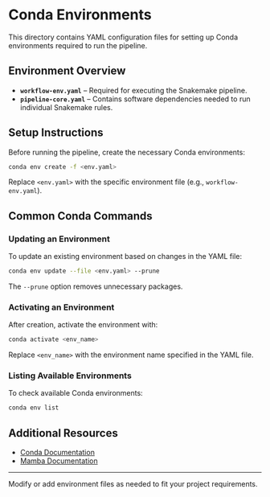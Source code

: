 # Conda Environments

This directory contains YAML configuration files for setting up Conda environments required to run the pipeline.

## Environment Overview

- **`workflow-env.yaml`** – Required for executing the Snakemake pipeline.
- **`pipeline-core.yaml`** – Contains software dependencies needed to run individual Snakemake rules.

## Setup Instructions

Before running the pipeline, create the necessary Conda environments:

```bash
conda env create -f <env.yaml>
```

Replace `<env.yaml>` with the specific environment file (e.g., `workflow-env.yaml`).

## Common Conda Commands

### Updating an Environment

To update an existing environment based on changes in the YAML file:

```bash
conda env update --file <env.yaml> --prune
```

The `--prune` option removes unnecessary packages.

### Activating an Environment

After creation, activate the environment with:

```bash
conda activate <env_name>
```

Replace `<env_name>` with the environment name specified in the YAML file.

### Listing Available Environments

To check available Conda environments:

```bash
conda env list
```

## Additional Resources

- [Conda Documentation](https://docs.conda.io)
- [Mamba Documentation](https://mamba.readthedocs.io)

---

Modify or add environment files as needed to fit your project requirements.
